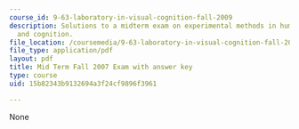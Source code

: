 ```yaml
---
course_id: 9-63-laboratory-in-visual-cognition-fall-2009
description: Solutions to a midterm exam on experimental methods in human perception
  and cognition.
file_location: /coursemedia/9-63-laboratory-in-visual-cognition-fall-2009/15b82343b9132694a3f24cf9896f3961_MIT9_63F09_exam01.pdf
file_type: application/pdf
layout: pdf
title: Mid Term Fall 2007 Exam with answer key
type: course
uid: 15b82343b9132694a3f24cf9896f3961

---
```

None
